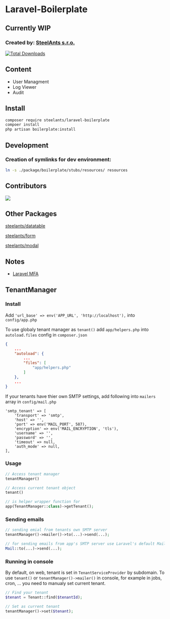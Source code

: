 # Laravel-Boilerplate

## Currently WIP

### Created by: [SteelAnts s.r.o.](https://www.steelants.cz/)

[![Total Downloads](https://img.shields.io/packagist/dt/steelants/form.svg?style=flat-square)](https://packagist.org/packages/steelants/laravel-boilerplate)

## Content
- User Managment
- Log Viewer
- Audit

## Install

```bash
composer require steelants/laravel-boilerplate
compoer install
php artisan boilerplate:install
```

## Development

### Creation of symlinks for dev environment:

```bash
ln -s ./package/boilerplate/stubs/resources/ resources
```

## Contributors
<a href="https://github.com/steelants/Laravel-Boilerplate/graphs/contributors">
  <img src="https://contrib.rocks/image?repo=steelants/Laravel-Boilerplate" />
</a>

## Other Packages
[steelants/datatable](https://github.com/steelants/Livewire-DataTable)

[steelants/form](https://github.com/steelants/Laravel-Form)

[steelants/modal](https://github.com/steelants/Livewire-Modal)


## Notes
* [Laravel MFA](https://dev.to/roxie/how-to-add-google-s-two-factor-authentication-to-a-laravel-8-application-4jjp)


## TenantManager

### Install

Add `'url_base' => env('APP_URL', 'http://localhost'),` into `config/app.php`

To use globaly tenant manager as `tenant()` add `app/helpers.php` into `autoload.files` config in `composer.json`
```json
{
    ...
    "autoload": {
        ...
        "files": [
            "app/helpers.php"
        ]
    },
    ...
}
```

If your tenants have thier own SMTP settings, add following into `mailers` array in `config/mail.php`
```
'smtp_tenant' => [
    'transport' => 'smtp',
    'host' => '',
    'port' => env('MAIL_PORT', 587),
    'encryption' => env('MAIL_ENCRYPTION', 'tls'),
    'username' => '',
    'password' => '',
    'timeout' => null,
    'auth_mode' => null,
],
```

### Usage
```php
// Access tenant manager
tenantManager()

// Access current tenant object
tenant()

// is helper wrapper function for
app(TenantManager::class)->getTenant();
```

### Sending emails
```php
// sending emial from tenants own SMTP server
tenantManager()->mailer()->to(...)->send(...);

// for sending emails from app's SMTP server use Laravel's default Mail class
Mail::to(...)->send(...);
```

### Running in console
By default, on web, tenant is set in `TenantServiceProvider` by subdomain. To use `tenant()` or `tenantManager()->mailer()` in console,
for example in jobs, cron, ... you need to manualy set current tenant. 
```php
// Find your tenant
$tenant = Tenant::find($tenantId);

// Set as current tenant
tenantManager()->set($tenant);
```